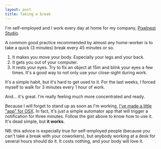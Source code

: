```yaml
---
layout: post
title: Taking a break
---
```


I'm self-employed and I work every day at home for my company, [Pixelnest Studio](http://pixelnest.io).

A common good practice recommended by almost any home-worker is to take a quick (3 minutes) break every 45 minutes or so.

1. It makes you move your body. Especially your legs and your back.
2. It gets you out of your computer.
3. It rests your eyes. Try to fix an object at 15m and blink your eyes a few times. It's a good way to not only use your close-sight during work.

It's a simple habit, but it's hard to get used to it. For the last weeks, I forced myself to walk for 3 minutes every 1 hour of work.

And… it's great. I'm really feeling much more concentrated and ready.

Because I will forget to stand up as soon as I'm working, [I've made a little "app" for OSX](https://gist.github.com/solarsailer/6328415616b485ff7bef). In fact, it's just a simple automator app that will trigger a notification for three minutes. Follow the gist above to know how to use it. It's dead simple, but **it works**.

NB: this advice is especially true for self-employed people (because you can't take a break with your coworkers), but anybody working at a desk for several hours should do it. It costs nothing, and your body will love it.